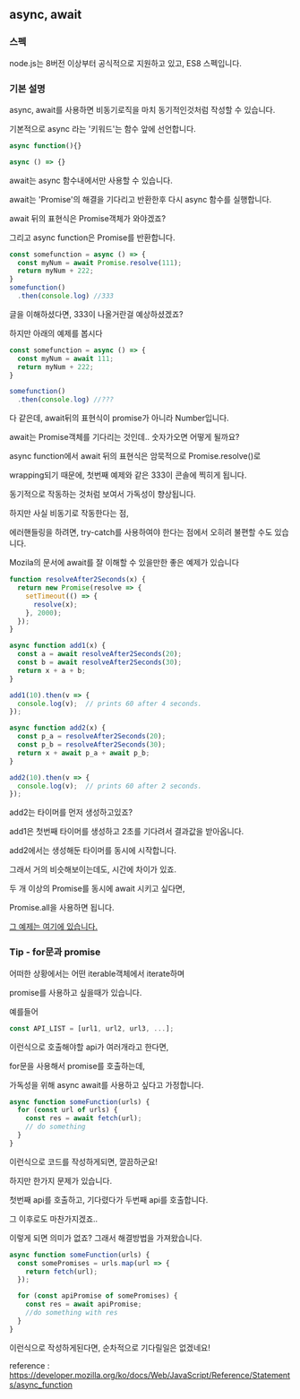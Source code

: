 ## async, await

### 스펙
node.js는 8버전 이상부터 공식적으로 지원하고 있고,
ES8 스펙입니다.

### 기본 설명
async, await를 사용하면 비동기로직을 마치 동기적인것처럼 작성할 수 있습니다.

기본적으로 async 라는 '키워드'는 함수 앞에 선언합니다.

```js
async function(){}

async () => {}
```

await는 async 함수내에서만 사용할 수 있습니다.

await는 'Promise'의 해결을 기다리고 반환한후 다시 async 함수를 실행합니다.

await 뒤의 표현식은 Promise객체가 와야겠죠?

그리고 async function은 Promise를 반환합니다.

```js
const somefunction = async () => {
  const myNum = await Promise.resolve(111);
  return myNum + 222;
}
somefunction()
  .then(console.log) //333
```
글을 이해하셨다면, 333이 나올거란걸 예상하셨겠죠?

하지만 아래의 예제를 봅시다
```js
const somefunction = async () => {
  const myNum = await 111;
  return myNum + 222;
}

somefunction()
  .then(console.log) //???
```

다 같은데, await뒤의 표현식이 promise가 아니라 Number입니다.

await는 Promise객체를 기다리는 것인데.. 숫자가오면 어떻게 될까요?

async function에서 await 뒤의 표현식은 암묵적으로 Promise.resolve()로

wrapping되기 때문에, 첫번째 예제와 같은 333이 콘솔에 찍히게 됩니다.

동기적으로 작동하는 것처럼 보여서 가독성이 향상됩니다.

하지만 사실 비동기로 작동한다는 점,

에러핸들링을 하려면, try-catch를 사용하여야 한다는 점에서 오히려 불편할 수도 있습니다.

Mozila의 문서에 await를 잘 이해할 수 있을만한 좋은 예제가 있습니다
```js
function resolveAfter2Seconds(x) {
  return new Promise(resolve => {
    setTimeout(() => {
      resolve(x);
    }, 2000);
  });
}

async function add1(x) {
  const a = await resolveAfter2Seconds(20);
  const b = await resolveAfter2Seconds(30);
  return x + a + b;
}

add1(10).then(v => {
  console.log(v);  // prints 60 after 4 seconds.
});

async function add2(x) {
  const p_a = resolveAfter2Seconds(20);
  const p_b = resolveAfter2Seconds(30);
  return x + await p_a + await p_b;
}

add2(10).then(v => {
  console.log(v);  // prints 60 after 2 seconds.
});
```

add2는 타이머를 먼저 생성하고있죠?

add1은 첫번째 타이머를 생성하고 2초를 기다려서 결과값을 받아옵니다.

add2에서는 생성해둔 타이머를 동시에 시작합니다.

그래서 거의 비슷해보이는데도, 시간에 차이가 있죠.

두 개 이상의 Promise를 동시에 await 시키고 싶다면,

Promise.all을 사용하면 됩니다.

[그 예제는 여기에 있습니다.](promise.md)

### Tip - for문과 promise

어떠한 상황에서는 어떤 iterable객체에서 iterate하며

promise를 사용하고 싶을때가 있습니다.

예를들어

```js
const API_LIST = [url1, url2, url3, ...];
```

이런식으로 호출해야할 api가 여러개라고 한다면,

for문을 사용해서 promise를 호출하는데,

가독성을 위해 async await를 사용하고 싶다고 가정합니다.

```js
async function someFunction(urls) {
  for (const url of urls) {
    const res = await fetch(url);
    // do something
  }
}
```

이런식으로 코드를 작성하게되면, 깔끔하군요!

하지만 한가지 문제가 있습니다.

첫번째 api를 호출하고, 기다렸다가 두번째 api를 호출합니다.

그 이후로도 마찬가지겠죠..

이렇게 되면 의미가 없죠? 그래서 해결방법을 가져왔습니다.

```js
async function someFunction(urls) {
  const somePromises = urls.map(url => {
    return fetch(url);
  });

  for (const apiPromise of somePromises) {
    const res = await apiPromise;
    //do something with res
  }
}
```
이런식으로 작성하게된다면, 순차적으로 기다릴일은 없겠네요!


reference : https://developer.mozilla.org/ko/docs/Web/JavaScript/Reference/Statements/async_function
